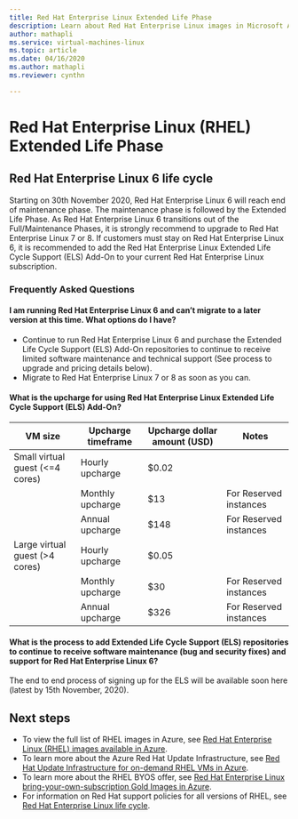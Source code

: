 ```yaml
---
title: Red Hat Enterprise Linux Extended Life Phase 
description: Learn about Red Hat Enterprise Linux images in Microsoft Azure
author: mathapli
ms.service: virtual-machines-linux
ms.topic: article
ms.date: 04/16/2020
ms.author: mathapli
ms.reviewer: cynthn

---
```


# Red Hat Enterprise Linux (RHEL) Extended Life Phase

## Red Hat Enterprise Linux 6 life cycle
Starting on 30th November 2020, Red Hat Enterprise Linux 6 will reach end of maintenance phase. The maintenance phase is followed by the Extended Life Phase. As Red Hat Enterprise Linux 6 transitions out of the Full/Maintenance Phases, it is strongly recommend to upgrade to Red Hat Enterprise Linux 7 or 8. If customers must stay on Red Hat Enterprise Linux 6, it is recommended to add the Red Hat Enterprise Linux Extended Life Cycle Support (ELS) Add-On to your current Red Hat Enterprise Linux subscription.

### Frequently Asked Questions

#### I am running Red Hat Enterprise Linux 6 and can’t migrate to a later version at this time. What options do I have?
* Continue to run Red Hat Enterprise Linux 6 and purchase the Extended Life Cycle Support (ELS) Add-On repositories to continue to receive limited software maintenance and technical support (See process to upgrade and pricing details below).
* Migrate to Red Hat Enterprise Linux 7 or 8 as soon as you can.

#### What is the upcharge for using Red Hat Enterprise Linux Extended Life Cycle Support (ELS) Add-On?

|VM size|Upcharge timeframe|Upcharge dollar amount (USD)| Notes|
|---|---|---|---|
| Small virtual guest (<=4 cores) | Hourly upcharge | $0.02 | |
|  | Monthly upcharge | $13 | For Reserved instances |
|  | Annual upcharge | $148 | For Reserved instances |
| Large virtual guest (>4 cores) | Hourly upcharge | $0.05 | |
|  | Monthly upcharge | $30 | For Reserved instances |
|  | Annual upcharge | $326 | For Reserved instances |

#### What is the process to add Extended Life Cycle Support (ELS) repositories to continue to receive software maintenance (bug and security fixes) and  support for Red Hat Enterprise Linux 6?

The end to end process of signing up for the ELS will be available soon here (latest by 15th November, 2020).

## Next steps

* To view the full list of RHEL images in Azure, see [Red Hat Enterprise Linux (RHEL) images available in Azure](./redhat-imagelist.md).
* To learn more about the Azure Red Hat Update Infrastructure, see [Red Hat Update Infrastructure for on-demand RHEL VMs in Azure](./redhat-rhui.md).
* To learn more about the RHEL BYOS offer, see [Red Hat Enterprise Linux bring-your-own-subscription Gold Images in Azure](./byos.md).
* For information on Red Hat support policies for all versions of RHEL, see [Red Hat Enterprise Linux life cycle](https://access.redhat.com/support/policy/updates/errata).